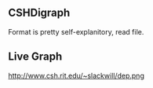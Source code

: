 ## CSHDigraph

Format is pretty self-explanitory, read file.

## Live Graph

http://www.csh.rit.edu/~slackwill/dep.png